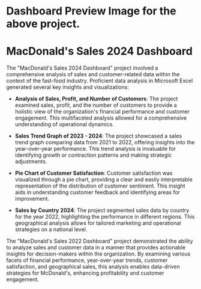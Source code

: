 # Dashboard Preview Image for the above project.




# **MacDonald's Sales 2024 Dashboard**

The "MacDonald's Sales 2024 Dashboard" project involved a comprehensive analysis of sales and customer-related data within the context of the fast-food industry. Proficient data analysis in Microsoft Excel generated several key insights and visualizations:

- **Analysis of Sales, Profit, and Number of Customers**: The project examined sales, profit, and the number of customers to provide a holistic view of the organization's financial performance and customer engagement. This multifaceted analysis allowed for a comprehensive understanding of operational dynamics.

- **Sales Trend Graph of 2023 - 2024**: The project showcased a sales trend graph comparing data from 2021 to 2022, offering insights into the year-over-year performance. This trend analysis is invaluable for identifying growth or contraction patterns and making strategic adjustments.

- **Pie Chart of Customer Satisfaction**: Customer satisfaction was visualized through a pie chart, providing a clear and easily interpretable representation of the distribution of customer sentiment. This insight aids in understanding customer feedback and identifying areas for improvement.

- **Sales by Country 2024**: The project segmented sales data by country for the year 2022, highlighting the performance in different regions. This geographical analysis allows for tailored marketing and operational strategies on a national level.

The "MacDonald's Sales 2022 Dashboard" project demonstrated the ability to analyze sales and customer data in a manner that provides actionable insights for decision-makers within the organization. By examining various facets of financial performance, year-over-year trends, customer satisfaction, and geographical sales, this analysis enables data-driven strategies for McDonald's, enhancing profitability and customer engagement.

